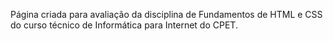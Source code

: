 Página criada para avaliação da disciplina de Fundamentos de HTML e CSS do curso técnico de Informática para Internet do CPET. 
